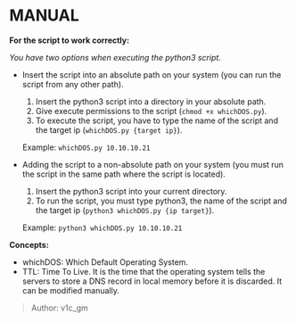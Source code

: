 # MANUAL

__For the script to work correctly:__

  *You have two options when executing the python3 script.*

* Insert the script into an absolute path on your system (you can run the script from any other path).

  1. Insert the python3 script into a directory in your absolute path.
  2. Give execute permissions to the script (`chmod +x whichDOS.py`).
  3. To execute the script, you have to type the name of the script and the target ip (`whichDOS.py {target ip}`).

  Example: `whichDOS.py 10.10.10.21`

* Adding the script to a non-absolute path on your system (you must run the script in the same path where the script is located).

    1. Insert the python3 script into your current directory.
    2. To run the script, you must type python3, the name of the script and the target ip (`python3 whichDOS.py {ip target}`).

  Example: `python3 whichDOS.py 10.10.10.21`
 
 __Concepts:__
 
 * whichDOS: Which Default Operating System.
 * TTL: Time To Live. It is the time that the operating system tells the servers to store a DNS record in local memory before it is discarded. It can be modified manually.

> Author: v1c_gm
